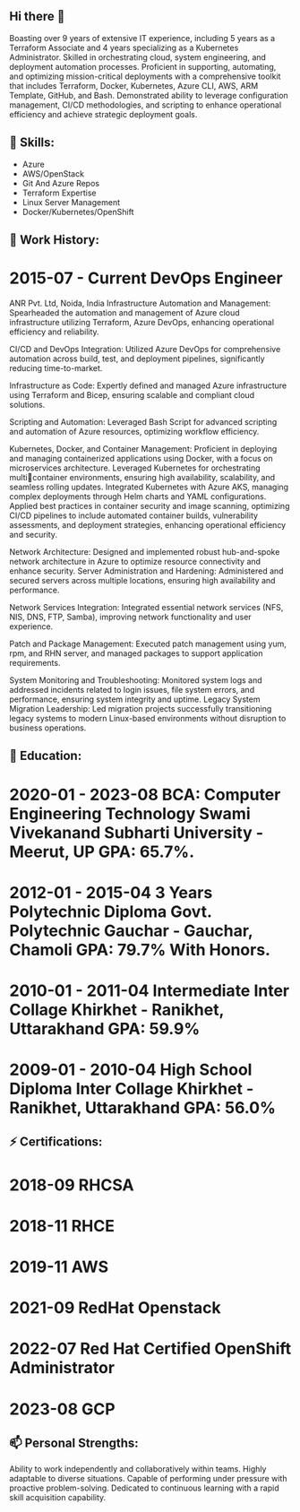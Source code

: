 ## Hi there 👋


Boasting over 9 years of extensive IT experience, including 5 years as a Terraform Associate and 4 years specializing as a Kubernetes Administrator. Skilled in orchestrating cloud, system engineering, and deployment automation processes. Proficient in supporting, automating, and optimizing mission-critical deployments with a comprehensive toolkit that includes Terraform, Docker, Kubernetes, Azure CLI, AWS, ARM Template, GitHub, and Bash. Demonstrated ability to leverage configuration
management, CI/CD methodologies, and scripting to enhance operational efficiency and achieve
strategic deployment goals.

## 🔭 Skills:

- Azure
- AWS/OpenStack
- Git And Azure Repos
- Terraform Expertise
- Linux Server Management
- Docker/Kubernetes/OpenShift

## 🌱 Work History:

# 2015-07 - Current DevOps Engineer
ANR Pvt. Ltd, Noida, India Infrastructure Automation and Management: Spearheaded the automation and management of Azure cloud infrastructure utilizing Terraform, Azure DevOps, enhancing operational efficiency and reliability. 

CI/CD and DevOps Integration: Utilized Azure DevOps for comprehensive automation across build, test, and deployment pipelines, significantly reducing time-to-market. 

Infrastructure as Code: Expertly defined and managed Azure infrastructure using Terraform and Bicep, ensuring scalable and compliant cloud solutions. 

Scripting and Automation: Leveraged Bash Script for advanced scripting and automation of Azure resources, optimizing workflow efficiency.

Kubernetes, Docker, and Container Management: Proficient in deploying and managing containerized applications using Docker, with a focus on microservices architecture. Leveraged Kubernetes for orchestrating multicontainer environments, ensuring high availability, scalability, and seamless rolling updates. Integrated Kubernetes with Azure AKS, managing complex deployments through Helm charts and YAML configurations. Applied best practices in container security and image scanning, optimizing CI/CD pipelines to include automated container builds, vulnerability assessments, and deployment strategies, enhancing operational efficiency and security.

Network Architecture: Designed and implemented robust hub-and-spoke network architecture in Azure to optimize resource connectivity and enhance security.
Server Administration and Hardening: Administered and secured servers across multiple locations, ensuring high availability and performance.

Network Services Integration: Integrated essential network services (NFS, NIS, DNS, FTP, Samba), improving network functionality and user experience.

Patch and Package Management: Executed patch management using yum, rpm, and RHN server, and managed packages to support application requirements.

System Monitoring and Troubleshooting: Monitored system logs and addressed incidents related to login issues, file system errors, and performance, ensuring system integrity and uptime. Legacy System Migration Leadership: Led migration projects successfully transitioning legacy systems to modern Linux-based environments without disruption to business operations.

## 👯 Education:

# 2020-01 - 2023-08 BCA: Computer Engineering Technology Swami Vivekanand Subharti University - Meerut, UP GPA: 65.7%.
# 2012-01 - 2015-04 3 Years Polytechnic Diploma Govt. Polytechnic Gauchar - Gauchar, Chamoli GPA: 79.7% With Honors.
# 2010-01 - 2011-04 Intermediate Inter Collage Khirkhet - Ranikhet, Uttarakhand GPA: 59.9%
# 2009-01 - 2010-04 High School Diploma Inter Collage Khirkhet - Ranikhet, Uttarakhand GPA: 56.0%

## ⚡ Certifications:

# 2018-09 RHCSA
# 2018-11 RHCE
# 2019-11 AWS
# 2021-09 RedHat Openstack
# 2022-07 Red Hat Certified OpenShift Administrator
# 2023-08 GCP

## 📫 Personal Strengths:

Ability to work independently and collaboratively within teams. Highly adaptable to diverse situations.
Capable of performing under pressure with proactive problem-solving.
Dedicated to continuous learning with a rapid skill acquisition capability.
<!--
- 👯 I’m looking to collaborate on ...
- 🤔 I’m looking for help with ...
- 💬 Ask me about ...
- 📫 How to reach me: ...
- 😄 Pronouns: ...
- ⚡ Fun fact: ...
-->
